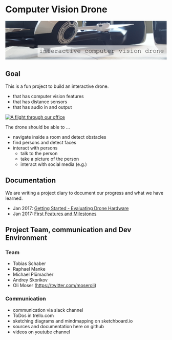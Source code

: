 # Computer Vision Drone

![header](media/header2.png)

## Goal

This is a fun project to build an interactive drone. 

* that has computer vision features
* that has distance sensors
* that has audio in and output


[![A flight through our office](http://img.youtube.com/vi/rimVxTH05QE/0.jpg)](http://www.youtube.com/watch?v=rimVxTH05QE)


The drone should be able to ...

* navigate inside a room and detect obstacles 
* find persons and detect faces
* interact with persons
  * talk to the person
  * take a picture of the person
  * interact with social media (e.g.) 
  
## Documentation

We are writing a project diary to document our progress and what we have learned.
 
* Jan 2017: [Getting Started - Evaluating Drone Hardware](doc/drone_hardware_evaluation.md)
* Jan 2017: [First Features and Milestones](doc/cv-drone-features-milestone.md)

## Project Team, communication and Dev Environment

### Team

* Tobias Schaber 
* Raphael Manke 
* Michael Plümacher
* Andrey Skorikov
* Oli Moser (https://twitter.com/moseroli)

### Communication

* communication via slack channel
* ToDos in trello.com
* sketching diagrams and mindmapping on sketchboard.io
* sources and documentation here on github
* videos on youtube channel



